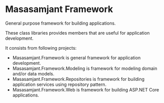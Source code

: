 # Masasamjant Framework
General purpose framework for building applications. 

These class libraries provides members that are useful for application development.

It consists from following projects:
- Masasamjant.Framework is general framework for application development.
- Masasamjant.Framework.Modeling is framework for modeling domain and/or data models.
- Masasamjant.Framework.Repositories is framework for building application services using repository pattern.
- Masasamjant.Framework.Web is framework for building ASP.NET Core applications.